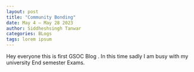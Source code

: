 ```yaml
---
layout: post
title: "Community Bonding"
date: May 4 – May 28 2023
author: Siddheshsingh Tanwar
categories: BLogs
tags: lorem ipsum
---
```


Hey everyone this is first GSOC Blog .
In this time sadly I am busy with my university End semester Exams.
